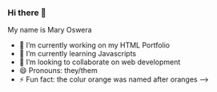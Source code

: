 ### Hi there 👋
My name is Mary Oswera

- 🔭 I’m currently working on my HTML Portfolio
- 🌱 I’m currently learning Javascripts
- 👯 I’m looking to collaborate on web development
- 😄 Pronouns: they/them
- ⚡ Fun fact: the colur orange was named after oranges
-->
